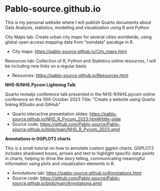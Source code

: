 # Pablo-source.github.io

This is my personal website where I will publish Quarto documents about Data Analysis, statistics, modelling and visualization using R and Python

City Maps tab: Create urban city maps for several cities worldwide, using global open access mapping data from "osmdata" pacakge in R.

- City maps: <https://pablo-source.github.io/City_maps.html>

Resources tab: Collection of R, Python and Statistics online resources, I will be including new links on a regular basis

- Resources: <https://pablo-source.github.io/Resources.html>

**NHS-R/NHS.Pycom Lightning Talk**

Quarto revealjs conference talk presented in the NHS-R/NHS.pycom online conference on the 10th October 2023
Title: "Create a website using Quarto linking RStudio and GitHub"

- Quarto interactive presentation slides: https://pablo-source.github.io/NHS_R_Pycom_2023.html#/title-slide
- Source code: https://github.com/Pablo-source/Pablo-source.github.io/blob/main/NHS_R_Pycom_2023.qmd

**Annotations in GGPLOT2 charts**  

This is a small tutorial on how to annotate custom ggplot charts. GGPLOT2 includes shadowed boxes, arrows and text to highlight specific data points in charts, helping to drive the story telling, communicating meaningful information using plots and visualization elements in R.

- Annotations tab: https://pablo-source.github.io/Annotations.html
- Source code: https://github.com/Pablo-source/Pablo-source.github.io/blob/main/Annotations.qmd
